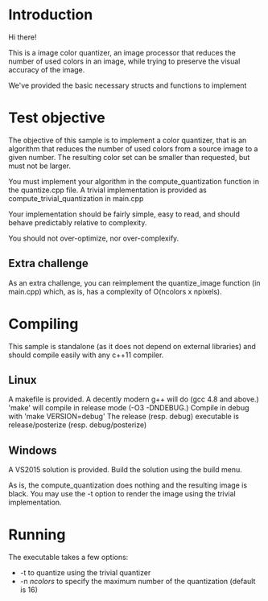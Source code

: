 
Introduction
============

Hi there!

This is a image color quantizer, an image processor that reduces the number of used colors in an image, while trying to preserve the visual accuracy of the image.

We've provided the basic necessary structs and functions to implement 


Test objective
==============

The objective of this sample is to implement a color quantizer, that is an algorithm that reduces the number of used colors from a source image to a given number. The resulting color set can be smaller than requested, but must not be larger.

You must implement your algorithm in the compute_quantization function in the quantize.cpp file. A trivial implementation is provided as compute_trivial_quantization in main.cpp

Your implementation should be fairly simple, easy to read, and should behave predictably relative to complexity.

You should not over-optimize, nor over-complexify.

## Extra challenge ######

As an extra challenge, you can reimplement the quantize_image function (in main.cpp) which, as is, has a complexity of O(ncolors x npixels).

Compiling
=========

This sample is standalone (as it does not depend on external libraries) and should compile easily with any c++11 compiler.

## Linux ######
A makefile is provided. A decently modern g++ will do (gcc 4.8 and above.)
'make' will compile in release mode (-O3 -DNDEBUG.)
Compile in debug with 'make VERSION=debug'
The release (resp. debug) executable is release/posterize (resp. debug/posterize)

## Windows ######
A VS2015 solution is provided.
Build the solution using the build menu.

As is, the compute_quantization does nothing and the resulting image is black. You may use the -t option to render the image using the trivial implementation.


Running
=======

The executable takes a few options:

  * -t to quantize using the trivial quantizer
  * -n _ncolors_ to specify the maximum number of the quantization (default is 16)
